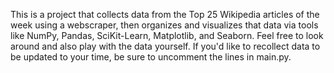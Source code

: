 This is a project that collects data from the Top 25 Wikipedia articles of the week using a webscraper, then organizes and visualizes that data via tools like NumPy, Pandas, SciKit-Learn, Matplotlib, and Seaborn.
Feel free to look around and also play with the data yourself.
If you'd like to recollect data to be updated to your time, be sure to uncomment the lines in main.py.
